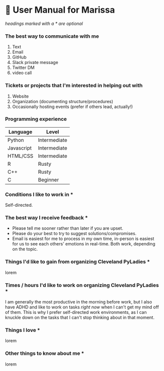 # :sparkling_heart: User Manual for Marissa

_headings marked with a * are optional_


### The best way to communicate with me
1. Text
1. Email
1. GitHub
1. Slack private message
1. Twitter DM
1. video call


### Tickets or projects that I'm interested in helping out with

1. Website
1. Organization (documenting structure/procedures)
1. Occasionally hosting events (prefer if others lead, actually!)


### Programming experience

|Language | Level |
| -- | -- 
|Python| Intermediate |
|Javascript | Intermediate|
|HTML/CSS | Intermediate|
|R | Rusty |
|C++ | Rusty |
|C | Beginner |

### Conditions I like to work in *

Self-directed.


### The best way I receive feedback *

- Please tell me sooner rather than later if you are upset.
- Please do your best to try to suggest solutions/compromises.
- Email is easiest for me to process in my own time, in-person is easiest for us to see each others' emotions in real-time. Both work, depending on the topic.


### Things I'd like to gain from organizing Cleveland PyLadies *

lorem


### Times / hours I'd like to work on organizing Cleveland PyLadies *

I am generally the most productive in the morning before work, but I also have ADHD and like to work on tasks *right now* when I can't get my mind off of them. This is why I prefer self-directed work environments, as I can knuckle down on the tasks that I can't stop thinking about in that moment.


### Things I love *

lorem


### Other things to know about me *

lorem

